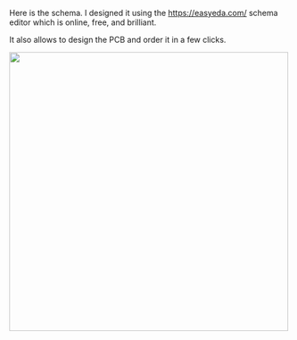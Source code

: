 Here is the schema. I designed it using the https://easyeda.com/ schema editor which is online, free, and brilliant.

It also allows to design the PCB and order it in a few clicks.

<img src="https://github.com/reivaxy/iotFeeder/raw/master/hardware/Schematics/Schematic_Feeder.png" width="500px">
